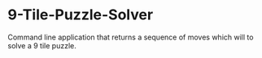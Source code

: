 # 9-Tile-Puzzle-Solver
Command line application that returns a sequence of moves which will to solve a 9 tile puzzle.
